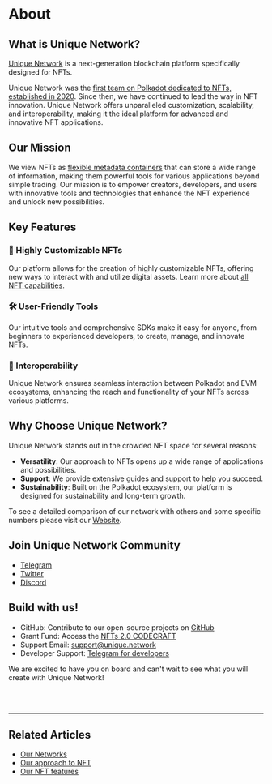 # About

## What is Unique Network?

[Unique Network](https://unique.network/) is a next-generation blockchain platform specifically designed for NFTs. 

Unique Network was the [first team on Polkadot dedicated to NFTs, established in 2020](timeline.md). Since then, we have continued to lead the way in NFT innovation. Unique Network offers unparalleled customization, scalability, and interoperability, making it the ideal platform for advanced and innovative NFT applications.

## Our Mission

We view NFTs as [flexible metadata containers](approach.md) that can store a wide range of information, making them powerful tools for various applications beyond simple trading. Our mission is to empower creators, developers, and users with innovative tools and technologies that enhance the NFT experience and unlock new possibilities.

## Key Features

### 🎨 Highly Customizable NFTs
Our platform allows for the creation of highly customizable NFTs, offering new ways to interact with and utilize digital assets. Learn more about [all NFT capabilities](./token-types/nft.md).

### 🛠️ User-Friendly Tools
Our intuitive tools and comprehensive SDKs make it easy for anyone, from beginners to experienced developers, to create, manage, and innovate NFTs.

### 🔗 Interoperability
Unique Network ensures seamless interaction between Polkadot and EVM ecosystems, enhancing the reach and functionality of your NFTs across various platforms.

## Why Choose Unique Network?

Unique Network stands out in the crowded NFT space for several reasons:

- **Versatility**: Our approach to NFTs opens up a wide range of applications and possibilities.
- **Support**: We provide extensive guides and support to help you succeed.
- **Sustainability**: Built on the Polkadot ecosystem, our platform is designed for sustainability and long-term growth.

To see a detailed comparison of our network with others and some specific numbers please visit our [Website](https://unique.network/developer/).

## Join Unique Network Community

- [Telegram](https://t.me/UniqueNetwork)
- [Twitter](https://twitter.com/Unique_NFTchain)
- [Discord](https://discord.com/invite/uniquenetwork)

## Build with us!

- GitHub: Contribute to our open-source projects on [GitHub](https://github.com/UniqueNetwork)
- Grant Fund: Access the [NFTs 2.0 CODECRAFT ](https://unique.network/blog/your-access-to-nfts-2-0-codecraft-grant/)
- Support Email: [support@unique.network](mailto:support@unique.network)
- Developer Support: [Telegram for developers](https://t.me/unique_network_support)

We are excited to have you on board and can't wait to see what you will create with Unique Network!

<br>
<br>

---

## Related Articles
- [Our Networks](./networks.md)
- [Our approach to NFT](./approach.md)
- [Our NFT features](./token-types/nft.md)